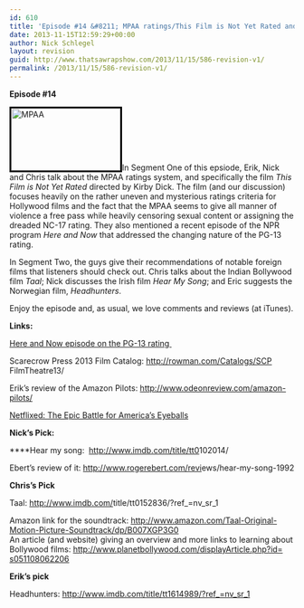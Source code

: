 ```yaml
---
id: 610
title: 'Episode #14 &#8211; MPAA ratings/This Film is Not Yet Rated and Foreign Films to Watch'
date: 2013-11-15T12:59:29+00:00
author: Nick Schlegel
layout: revision
guid: http://www.thatsawrapshow.com/2013/11/15/586-revision-v1/
permalink: /2013/11/15/586-revision-v1/
---
```

**Episode #14**

[<img class=" wp-image-597 alignleft" style="border: 3px solid black;" alt="MPAA" src="http://www.thatsawrapshow.com/wp-content/uploads/2013/11/MPAA.jpg" width="193" height="110" />](http://www.thatsawrapshow.com/wp-content/uploads/2013/11/MPAA.jpg)In Segment One of this epsiode, Erik, Nick and Chris talk about the MPAA ratings system, and specifically the film _This Film is Not Yet Rated_ directed by Kirby Dick. The film (and our discussion) focuses heavily on the rather uneven and mysterious ratings criteria for Hollywood films and the fact that the MPAA seems to give all manner of violence a free pass while heavily censoring sexual content or assigning the dreaded NC-17 rating. They also mentioned a recent episode of the NPR program _Here and Now_ that addressed the changing nature of the PG-13 rating.

In Segment Two, the guys give their recommendations of notable foreign films that listeners should check out. Chris talks about the Indian Bollywood film _Taal_; Nick discusses the Irish film _Hear My Song_; and Eric suggests the Norwegian film, _Headhunters_.

Enjoy the episode and, as usual, we love comments and reviews (at iTunes).

**Links:**

[Here and Now episode on the PG-13 rating ](http://hereandnow.wbur.org/2013/11/12/pg-13-films)

Scarecrow Press 2013 Film Catalog: <a href="http://rowman.com/Catalogs/SCPFilmTheatre13/" target="_blank">http://rowman.com/Catalogs/SCP<wbr />FilmTheatre13/</a>

Erik&#8217;s review of the Amazon Pilots: <http://www.odeonreview.com/amazon-pilots/>



[Netflixed: The Epic Battle for America&#8217;s Eyeballs](http://www.amazon.com/gp/product/1591846595/ref=as_li_tf_tl?ie=UTF8&camp=1789&creative=9325&creativeASIN=1591846595&linkCode=as2&tag=thsawr-20)<img style="border: none !important; margin: 0px !important;" alt="" src="http://ir-na.amazon-adsystem.com/e/ir?t=thsawr-20&l=as2&o=1&a=1591846595" width="1" height="1" border="0" />

**Nick&#8217;s Pick:**

****Hear my song:  <a href="http://www.imdb.com/title/tt0102014/" target="_blank">http://www.imdb.com/title/tt0<wbr />102014/</a>

Ebert&#8217;s review of it: <a href="http://www.rogerebert.com/reviews/hear-my-song-1992" target="_blank">http://www.rogerebert.com/revi<wbr />ews/hear-my-song-1992</a>

**Chris&#8217;s Pick**

Taal: <a href="http://www.imdb.com/title/tt0152836/?ref_=nv_sr_1" target="_blank">http://www.imdb.com/<wbr />title/tt0152836/?ref_=nv_sr_1</a>

<div>
  Amazon link for the soundtrack: <a href="http://www.amazon.com/Taal-Original-Motion-Picture-Soundtrack/dp/B007XGP3G0" target="_blank">http://www.amazon.<wbr />com/Taal-Original-Motion-<wbr />Picture-Soundtrack/dp/<wbr />B007XGP3G0</a>
</div>

<div>
</div>

<div>
  An article (and website) giving an overview and more links to learning about Bollywood films: <a href="http://www.planetbollywood.com/displayArticle.php?id=s051108062206" target="_blank">http://www.<wbr />planetbollywood.com/<wbr />displayArticle.php?id=<wbr />s051108062206</a>
</div>

<div>
</div>

<div>
  <p>
    <strong>Erik&#8217;s pick</strong>
  </p>
</div>

<div>
  Headhunters: <a href="http://www.imdb.com/title/tt1614989/?ref_=nv_sr_1">http://www.imdb.com/title/tt1614989/?ref_=nv_sr_1</a>
</div>

<div>
</div>
